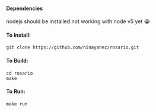 #### Dependencies
nodejs should be installed 
not working with node v5 yet :sob:

#### To Install:
```
git clone https://github.com/ninayanez/rosario.git
```

#### To Build:
```
cd rosario 
make
```

#### To Run:
```
make run
```

